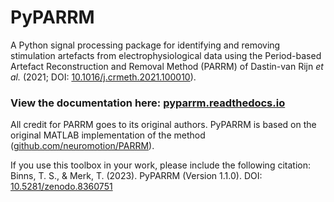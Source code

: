 # PyPARRM

A Python signal processing package for identifying and removing stimulation
artefacts from electrophysiological data using the Period-based Artefact
Reconstruction and Removal Method (PARRM) of Dastin-van Rijn *et al.* (2021;
DOI: [10.1016/j.crmeth.2021.100010](https://doi.org/10.1016/j.crmeth.2021.100010)).

### View the documentation here: [pyparrm.readthedocs.io](https://pyparrm.readthedocs.io/en/1.1.0/)


All credit for PARRM goes to its original authors. PyPARRM is based on the
original MATLAB implementation of the method ([github.com/neuromotion/PARRM](https://github.com/neuromotion/PARRM)).

If you use this toolbox in your work, please include the following citation:<br/>
Binns, T. S., & Merk, T. (2023). PyPARRM (Version 1.1.0). DOI: [10.5281/zenodo.8360751](https://doi.org/10.5281/zenodo.8360751)
